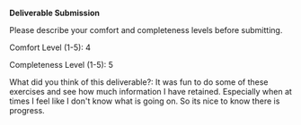 **Deliverable Submission**

Please describe your comfort and completeness levels before submitting.

Comfort Level (1-5): 4

Completeness Level (1-5): 5

What did you think of this deliverable?:
It was fun to do some of these exercises and see how much information I have retained. Especially when at times I feel like I don't know what is going on. So its nice to know there is progress.

